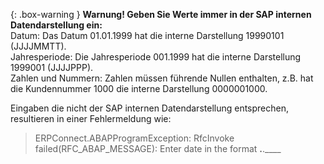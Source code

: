 {: .box-warning }
**Warnung! Geben Sie Werte immer in der SAP internen Datendarstellung ein:** <br>
Datum: Das Datum 01.01.1999 hat die interne Darstellung 19990101 (JJJJMMTT).<br>
Jahresperiode: Die Jahresperiode 001.1999 hat die interne Darstellung 1999001 (JJJJPPP).<br>
Zahlen und Nummern: Zahlen müssen führende Nullen enthalten, z.B. hat die Kundennummer 1000 die interne Darstellung 0000001000.

Eingaben die nicht der SAP internen Datendarstellung entsprechen, resultieren in einer Fehlermeldung wie:
> ERPConnect.ABAPProgramException: RfcInvoke failed(RFC_ABAP_MESSAGE): Enter date in the format __.__.____